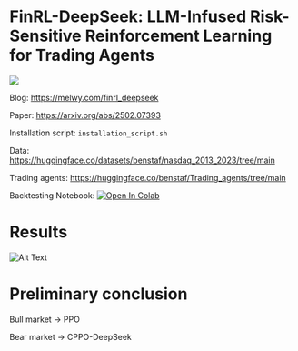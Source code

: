 # FinRL-DeepSeek: LLM-Infused Risk-Sensitive Reinforcement Learning for Trading Agents
[![](https://dcbadge.limes.pink/api/server/ekrySuRBf4)](https://discord.gg/ekrySuRBf4)

Blog: https://melwy.com/finrl_deepseek

Paper: https://arxiv.org/abs/2502.07393

Installation script: `installation_script.sh`

Data: https://huggingface.co/datasets/benstaf/nasdaq_2013_2023/tree/main

Trading agents: https://huggingface.co/benstaf/Trading_agents/tree/main

Backtesting Notebook: [![Open In Colab](https://colab.research.google.com/assets/colab-badge.svg)](https://colab.research.google.com/github/benstaf/FinRL_DeepSeek/blob/main/FinRL_DeepSeek_backtest.ipynb)

# Results

![Alt Text](https://github.com/benstaf/FinRL_DeepSeek/blob/main/IMG_20250207_175434_001.jpg)


# Preliminary conclusion

Bull market -> PPO

Bear market -> CPPO-DeepSeek
